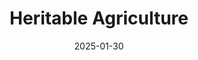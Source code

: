 ---  
layout: startup_page  
title: "Heritable Agriculture"  
id: "heritable.ag"  
permalink: "/heritableagricultureheritable.ag01302025/"  
website: "https://heritable.ag/"  
funding_round: ""  
funding_amount: ""  
investors: "FTW Ventures, Mythos Ventures, SVG Ventures"  
about: "Heritable Agriculture is an AI-driven biotechnology platform designed to improve plants for higher yields, enhanced nutrition, and a more resilient global food and forestry system. It combines advanced AI, multi-omics, predictive breeding methods, and gene editing to improve plant performance and seed breeding cycles. The platform offers services to identify important genes, design edits, and predict plant performance."  
markets: "Biotechnology, AI, Agriculture"  
hq: "Mountain View, California, United States"  
founded_year: "2024"  
linkedin: "https://www.linkedin.com/company/heritable-agriculture"  
twitter: "https://twitter.com/HeritableAg"  
instagram: ""  
facebook: ""  
crunchbase: "https://www.crunchbase.com/organization/svg-ventures/recent_investments"  
pitchbook: "https://pitchbook.com/profiles/company/700504-84"  

date_display: "30-Jan-2025"  
date: "2025-01-30"

# SEO Optimization  
meta_title: "Heritable Agriculture"  
meta_description: "Heritable Agriculture, Heritable Agriculture is an AI-driven biotechnology platform designed to improve plants for higher yields, enhanced nutrition, and a more resilient gl..."  
meta_keywords: "Heritable Agriculture, Biotechnology, AI, Agriculture,  funding"  
canonical_url: "https://startup.projectstartups.com/heritableagricultureheritable.ag01302025/"  
---